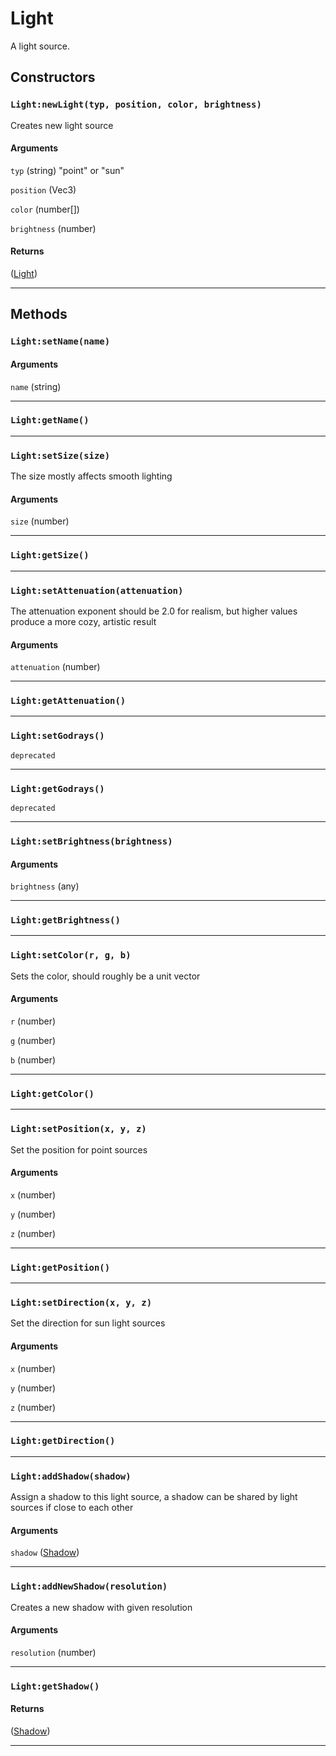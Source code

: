 # Light
A light source.
## Constructors
### `Light:newLight(typ, position, color, brightness)`
Creates new light source
#### Arguments
`typ` (string)  "point" or "sun"

`position` (Vec3) 

`color` (number[]) 

`brightness` (number) 

#### Returns
([Light](https://3dreamengine.github.io/3DreamEngine/docu/classes/light)) 


_________________

## Methods
### `Light:setName(name)`

#### Arguments
`name` (string) 


_________________

### `Light:getName()`


_________________

### `Light:setSize(size)`
The size mostly affects smooth lighting
#### Arguments
`size` (number) 


_________________

### `Light:getSize()`


_________________

### `Light:setAttenuation(attenuation)`
The attenuation exponent should be 2.0 for realism, but higher values produce a more cozy, artistic result
#### Arguments
`attenuation` (number) 


_________________

### `Light:getAttenuation()`


_________________

### `Light:setGodrays()`
`deprecated`  


_________________

### `Light:getGodrays()`
`deprecated`  


_________________

### `Light:setBrightness(brightness)`

#### Arguments
`brightness` (any) 


_________________

### `Light:getBrightness()`


_________________

### `Light:setColor(r, g, b)`
Sets the color, should roughly be a unit vector
#### Arguments
`r` (number) 

`g` (number) 

`b` (number) 


_________________

### `Light:getColor()`


_________________

### `Light:setPosition(x, y, z)`
Set the position for point sources
#### Arguments
`x` (number) 

`y` (number) 

`z` (number) 


_________________

### `Light:getPosition()`


_________________

### `Light:setDirection(x, y, z)`
Set the direction for sun light sources
#### Arguments
`x` (number) 

`y` (number) 

`z` (number) 


_________________

### `Light:getDirection()`


_________________

### `Light:addShadow(shadow)`
Assign a shadow to this light source, a shadow can be shared by light sources if close to each other
#### Arguments
`shadow` ([Shadow](https://3dreamengine.github.io/3DreamEngine/docu/classes/shadow)) 


_________________

### `Light:addNewShadow(resolution)`
Creates a new shadow with given resolution
#### Arguments
`resolution` (number) 


_________________

### `Light:getShadow()`

#### Returns
([Shadow](https://3dreamengine.github.io/3DreamEngine/docu/classes/shadow)) 


_________________
